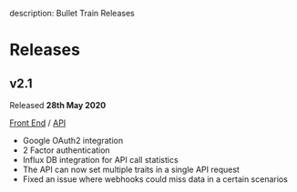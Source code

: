 description: Bullet Train Releases

# Releases

## v2.1

Released **28th May 2020**

[Front End](https://github.com/BulletTrainHQ/bullet-train-frontend/releases/tag/2.1.0) / 
[API](https://github.com/BulletTrainHQ/bullet-train-api/releases/tag/v2.1.0)

- Google OAuth2 integration
- 2 Factor authentication
- Influx DB integration for API call statistics
- The API can now set multiple traits in a single API request
- Fixed an issue where webhooks could miss data in a certain scenarios
